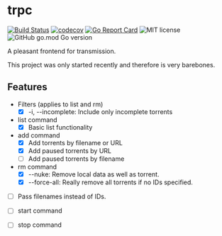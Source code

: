 # trpc

[![Build Status](https://travis-ci.org/shric/go-trpc.svg?branch=master)](https://travis-ci.org/shric/go-trpc)
[![codecov](https://codecov.io/gh/shric/go-trpc/branch/master/graph/badge.svg)](https://codecov.io/gh/shric/go-trpc)
[![Go Report Card](https://goreportcard.com/badge/github.com/shric/go-trpc)](https://goreportcard.com/report/github.com/shric/go-trpc)
![MIT license](https://img.shields.io/github/license/shric/go-trpc)
![GitHub go.mod Go version](https://img.shields.io/github/go-mod/go-version/shric/go-trpc)

A pleasant frontend for transmission.

This project was only started recently and therefore is very barebones.

## Features

* Filters (applies to list and rm)
  * [x] -i, --incomplete: Include only incomplete torrents

* list command
  * [x] Basic list functionality

* add command
  * [x] Add torrents by filename or URL
  * [x] Add paused torrents by URL
  * [ ] Add paused torrents by filename

* rm command
  * [x] --nuke: Remove local data as well as torrent.
  * [x] --force-all: Really remove all torrents if no IDs specified.

* [ ] Pass filenames instead of IDs.

* [ ] start command

* [ ] stop command
